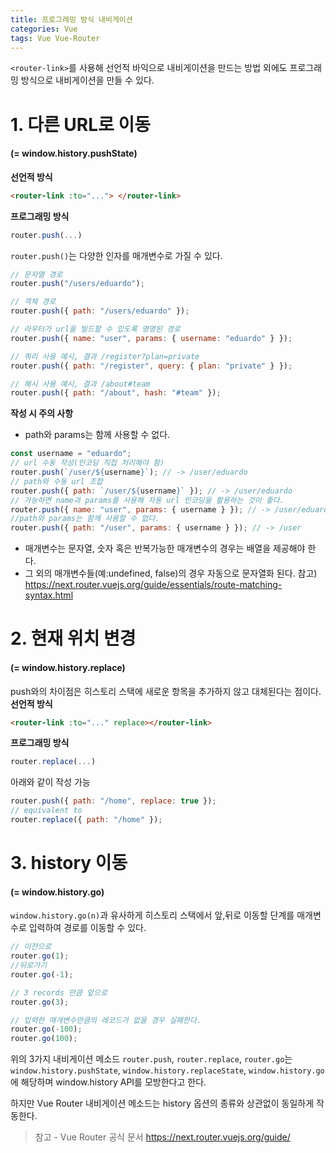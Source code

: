 ```yaml
---
title: 프로그래밍 방식 내비게이션
categories: Vue
tags: Vue Vue-Router
---
```


`<router-link>`를 사용해 선언적 바익으로 내비게이션을 만드는 방법 외에도 프로그래밍 방식으로 내비게이션을 만들 수 있다.

# 1. 다른 URL로 이동

#### (= window.history.pushState)

**선언적 방식**

```html
<router-link :to="..."> </router-link>
```

**프로그래밍 방식**

```js
router.push(...)
```

`router.push()`는 다양한 인자를 매개변수로 가질 수 있다.

```js
// 문자열 경로
router.push("/users/eduardo");

// 객체 경로
router.push({ path: "/users/eduardo" });

// 라우터가 url을 빌드할 수 있도록 명명된 경로
router.push({ name: "user", params: { username: "eduardo" } });

// 쿼리 사용 예시, 결과 /register?plan=private
router.push({ path: "/register", query: { plan: "private" } });

// 해시 사용 예시, 결과 /about#team
router.push({ path: "/about", hash: "#team" });
```

**작성 시 주의 사항**

- path와 params는 함께 사용할 수 없다.

```js
const username = "eduardo";
// url 수동 작성(인코딩 직접 처리해야 함)
router.push(`/user/${username}`); // -> /user/eduardo
// path와 수동 url 조합
router.push({ path: `/user/${username}` }); // -> /user/eduardo
// 가능하면 name과 params를 사용해 자동 url 인코딩을 활용하는 것이 좋다.
router.push({ name: "user", params: { username } }); // -> /user/eduardo
//path와 params는 함께 사용할 수 없다.
router.push({ path: "/user", params: { username } }); // -> /user
```

- 매개변수는 문자열, 숫자 혹은 반복가능한 매개변수의 경우는 배열을 제공해야 한다.
- 그 외의 매개변수들(예:undefined, false)의 경우 자동으로 문자열화 된다.
  참고) https://next.router.vuejs.org/guide/essentials/route-matching-syntax.html

# 2. 현재 위치 변경

#### (= window.history.replace)

push와의 차이점은 히스토리 스택에 새로운 항목을 추가하지 않고 대체된다는 점이다.
**선언적 방식**

```html
<router-link :to="..." replace></router-link>
```

**프로그래밍 방식**

```js
router.replace(...)
```

아래와 같이 작성 가능

```js
router.push({ path: "/home", replace: true });
// equivalent to
router.replace({ path: "/home" });
```

# 3. history 이동

#### (= window.history.go)

`window.history.go(n)`과 유사하게 히스토리 스택에서 앞,뒤로 이동할 단계를 매개변수로 입력하여 경로를 이동할 수 있다.

```js
// 이전으로
router.go(1);
//뒤로가기
router.go(-1);

// 3 records 만큼 앞으로
router.go(3);

// 입력한 매개변수만큼의 레코드가 없을 경우 실패한다.
router.go(-100);
router.go(100);
```

위의 3가지 내비게이션 메소드 `router.push`, `router.replace`, `router.go`는 `window.history.pushState`, `window.history.replaceState`, `window.history.go`에 해당하며 window.history API를 모방한다고 한다.

하지만 Vue Router 내비게이션 메소드는 history 옵션의 종류와 상관없이 동일하게 작동한다.

> 참고 - Vue Router 공식 문서
> https://next.router.vuejs.org/guide/

